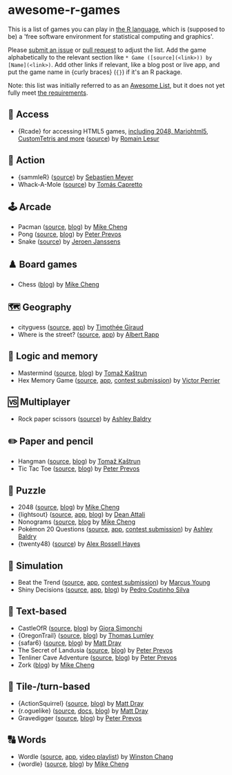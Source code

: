 # awesome-r-games

<!-- badges: start -->

<!-- badges: end -->

This is a list of games you can play in [the R language](https://www.r-project.org/), which is (supposed to be) a 'free software environment for statistical computing and graphics'.

Please [submit an issue](https://github.com/matt-dray/awesome-r-games/issues) or [pull request](https://github.com/matt-dray/awesome-r-games/pulls) to adjust the list. Add the game alphabetically to the relevant section like `* Game ([source](<link>)) by [Name](<link>)`. Add other links if relevant, like a blog post or live app, and put the game name in {curly braces} (`{}`) if it's an R package.

Note: this list was initially referred to as an [Awesome List](https://github.com/sindresorhus/awesome/blob/main/awesome.md), but it does not yet fully meet [the requirements](https://github.com/sindresorhus/awesome/blob/main/pull_request_template.md).

## 💾 Access

* {Rcade} for accessing HTML5 games, [including 2048, Mariohtml5, CustomTetris and more](https://github.com/RLesur/Rcade/blob/master/inst/games/games.yml) ([source](https://github.com/RLesur/Rcade/)) by [Romain Lesur](https://twitter.com/RLesur)

## 🤼 Action

* {sammleR} ([source](https://gitlab.com/bastistician/sammleR)) by [Sebastien Meyer](http://www.imbe.med.uni-erlangen.de/ma/S.Meyer/)
* Whack-A-Mole ([source](https://github.com/tomicapretto/whackamole)) by [Tomás Capretto](https://tomicapretto.github.io)

## 🕹 Arcade

* Pacman ([source](https://github.com/coolbutuseless/pacman), [blog](https://coolbutuseless.github.io/2022/07/26/pacman-game-written-in-r-with-nara-and-eventloop/)) by [Mike Cheng](https://coolbutuseless.github.io/)
* Pong ([source](https://github.com/pprevos/RGames/blob/master/pong.R), [blog](https://lucidmanager.org/data-science/pong/)) by [Peter Prevos](https://lucidmanager.org/)
* Snake ([source](https://github.com/jeroenjanssens/raylibr/blob/main/demo/snake.R)) by [Jeroen Janssens](https://jeroenjanssens.com/)

## ♟️ Board games

* Chess ([blog](https://coolbutuseless.github.io/2020/11/05/a-chess-engine-in-rstats-proof-of-concept-using-stockfish/)) by [Mike Cheng](https://coolbutuseless.github.io/)

## 🗺 Geography

* cityguess ([source](https://github.com/rCarto/geoguess), [app](https://rcarto.shinyapps.io/cityguess/)) by [Timothée Giraud](https://rgeomatic.hypotheses.org/)
* Where is the street? ([source](https://github.com/AlbertRapp/street_map_game), [app](https://rappa.shinyapps.io/street_map_game/)) by [Albert Rapp](https://albert-rapp.de/)

## 🧠 Logic and memory

* Mastermind ([source](https://github.com/tomaztk/Useless_R_functions/blob/main/functions/MastermindGame.R), [blog](https://tomaztsql.wordpress.com/2022/01/07/little-useless-useful-r-functions-mastermind-board-game-for-r/)) by [Tomaž Kaštrun](https://tomaztsql.wordpress.com/)
* Hex Memory Game ([source](https://github.com/dreamRs/memory-hex), [app](https://dreamrs.shinyapps.io/memory-hex/), [contest submission](https://community.rstudio.com/t/shiny-contest-submission-hex-memory-game/25336)) by [Victor Perrier](https://twitter.com/_pvictorr)

## 🆚 Multiplayer

* Rock paper scissors ([source](https://github.com/ashbaldry/rock-paper-scissors)) by [Ashley Baldry](https://ashbaldry.github.io/)

## ✏️ Paper and pencil

* Hangman ([source](https://github.com/tomaztk/Hangman_game_with_R), [blog](https://tomaztsql.wordpress.com/2019/11/19/hangman-game-with-r/)) by [Tomaž Kaštrun](https://tomaztsql.wordpress.com/)
* Tic Tac Toe ([source](https://github.com/pprevos/RGames/tree/master/tic-tac-toe), [blog](https://lucidmanager.org/data-science/tic-tac-toe-war-games/)) by [Peter Prevos](https://lucidmanager.org/)

## 🧩 Puzzle

* 2048 ([source](https://gist.github.com/coolbutuseless/ffc5eef475f4c514731fb72d3d813a2d), [blog](https://coolbutuseless.github.io/2021/11/14/a-simple-2048-game-engine-in-r/)) by [Mike Cheng](https://coolbutuseless.github.io/)
* {lightsout} ([source](https://github.com/daattali/lightsout/tree/master/inst/shiny), [app](https://daattali.com/shiny/lightsout/), [blog](https://deanattali.com/blog/shiny-game-lightsout/)) by [Dean Attali](https://deanattali.com/)
* Nonograms ([source](https://github.com/coolbutuseless/nonogram), [blog](https://coolbutuseless.github.io/2018/09/26/nonograms-in-r-nonogram-package/) by [Mike Cheng](https://coolbutuseless.github.io/)
* Pokémon 20 Questions ([source](https://www.github.com/ashbaldry/Pokemon_20Q), [app](https://ashbaldry.shinyapps.io/Pokemon_20Q/), [contest submission](https://community.rstudio.com/t/shiny-contest-submission-pokemon-20-question-game/25726)) by [Ashley Baldry](https://ashbaldry.github.io/)
* {twenty48} ([source](https://github.com/rossellhayes/twenty48)) by [Alex Rossell Hayes](https://twitter.com/RossellHayes)

## 🧫 Simulation

* Beat the Trend ([source](https://github.com/marcusyoung/beat_the_trend), [app](https://marcus.shinyapps.io/bus_simulator/), [contest submission](https://community.rstudio.com/t/shiny-contest-submission-educational-bus-company-simulator-game-to-teach-about-elasticities/24067)) by [Marcus Young](www.marcusyoung.co.uk)
* Shiny Decisions ([source](https://github.com/pedrocoutinhosilva/shiny.decisions), [app](https://sparktuga.shinyapps.io/ShinyDecisions/), [blog](https://appsilon.com/is-it-possible-to-build-a-video-game-in-r-shiny/)) by [Pedro Coutinho Silva](https://www.pedrocsilva.com/)

## 📖 Text-based

* CastleOfR ([source](https://github.com/gsimchoni/CastleOfR), [blog](http://giorasimchoni.com/2017/09/10/2017-09-10-you-re-in-a-room-the-castleofr-package/)) by [Giora Simonchi](https://www.giorasimchoni.com)
* {OregonTrail} ([source](https://github.com/tslumley/OregonTrail), [blog](https://notstatschat.rbind.io/2020/10/30/you-will-probably-not-be-eaten-by-a-grue/)) by [Thomas Lumley](https://notstatschat.rbind.io/)
* {safar6} ([source](https://github.com/matt-dray/safar6), [blog](https://www.rostrum.blog/2021/01/04/safar6/)) by [Matt Dray](https://www.matt-dray.com/)
* The Secret of Landusia ([source](https://github.com/pprevos/RGames/tree/master/adventure), [blog](https://lucidmanager.org/data-science/text-adventure//)) by [Peter Prevos](https://lucidmanager.org/)
* Tenliner Cave Adventure ([source](https://github.com/pprevos/RGames/tree/master/adventure), [blog](https://lucidmanager.org/data-science/tenliner-cave-adventure/)) by [Peter Prevos](https://lucidmanager.org/)
* Zork ([blog](https://coolbutuseless.github.io/2020/11/15/play-zork-in-rstats/)) by [Mike Cheng](https://coolbutuseless.github.io/)

## 🔄 Tile-/turn-based

* {ActionSquirrel} ([source](https://github.com/matt-dray/ActionSquirrel), [blog](https://www.rostrum.blog/2021/10/03/squirrel/)) by [Matt Dray](https://www.matt-dray.com/)
* {r.oguelike} ([source](https://github.com/matt-dray/r.oguelike), [docs](https://matt-dray.github.io/r.oguelike/), [blog](https://www.rostrum.blog/2022/04/25/r.oguelike-dev/)) by [Matt Dray](https://www.matt-dray.com/)
* Gravedigger ([source](https://github.com/pprevos/RGames/blob/master/gravedigger.R), [blog](https://lucidmanager.org/data-science/creepy-computer-games-in-r/)) by [Peter Prevos](https://lucidmanager.org/)

## 🔠 Words

* Wordle ([source](https://github.com/wch/shiny-wordle), [app](https://winston.shinyapps.io/wordle/), [video playlist](https://www.youtube.com/playlist?list=PL9HYL-VRX0oQnWIeY_ydYBdU76iQ-tchU)) by [Winston Chang](https://www.rstudio.com/authors/winston-chang/)
* {wordle} ([source](https://github.com/coolbutuseless/wordle), [blog](https://coolbutuseless.github.io/2022/01/04/wordle-v0.1.5-a-package-for-playing-and-helping-solve-wordle-puzzles/)) by [Mike Cheng](https://coolbutuseless.github.io/)

